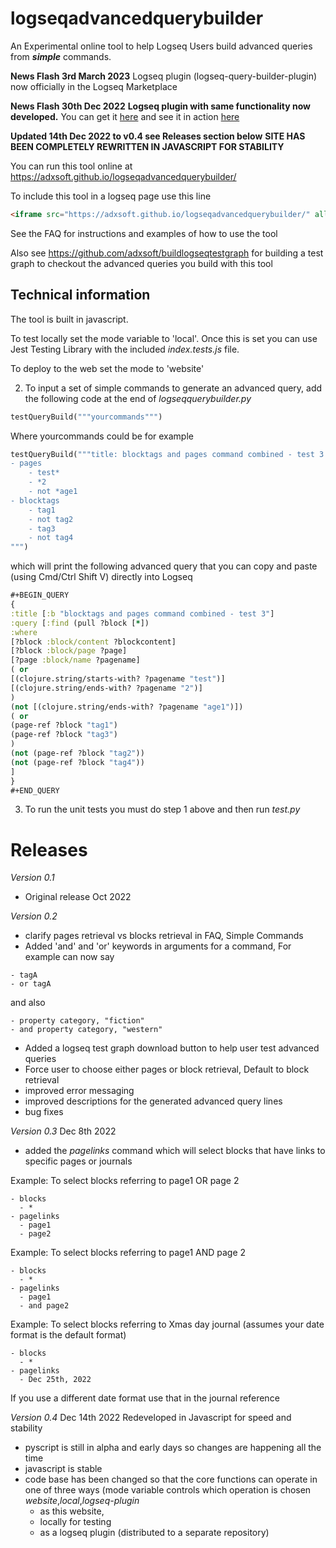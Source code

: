 # logseqadvancedquerybuilder

An Experimental online tool to help Logseq Users build advanced queries from <b><i>simple</i></b> commands.

**News Flash 3rd March 2023**
Logseq plugin (logseq-query-builder-plugin) now officially in the Logseq Marketplace

**News Flash 30th Dec 2022**
**Logseq plugin with same functionality now developed.** You can get it [here](https://github.com/adxsoft/logseq-query-builder-plugin) and see it in action [here](https://youtu.be/EA2jLSQ_WMA)

**Updated 14th Dec 2022 to v0.4 see Releases section below**
**SITE HAS BEEN COMPLETELY REWRITTEN IN JAVASCRIPT FOR STABILITY**

You can run this tool online at https://adxsoft.github.io/logseqadvancedquerybuilder/

To include this tool in a logseq page use this line
```html
<iframe src="https://adxsoft.github.io/logseqadvancedquerybuilder/" allow="clipboard-read; clipboard-write" style="width: 100%; height: 1000px"></iframe>
```

See the FAQ for instructions and examples of how to use the tool

Also see https://github.com/adxsoft/buildlogseqtestgraph for building a test graph to checkout the advanced queries you build with this tool

## Technical information
The tool is built in javascript. 

To test locally set the mode variable to 'local'. Once this is set you can use Jest Testing Library with the included _index.tests.js_ file.

To deploy to the web set the mode to 'website'

2. To input a set of simple commands to generate an advanced query, add the following code at the end of <i>logseqquerybuilder.py</i>

```python
testQueryBuild("""yourcommands""")
```

Where yourcommands could be for example

```python
testQueryBuild("""title: blocktags and pages command combined - test 3
- pages
    - test*
    - *2
    - not *age1
- blocktags
    - tag1
    - not tag2
    - tag3
    - not tag4
""")
```
which will print the following advanced query that you can copy and paste (using Cmd/Ctrl Shift V) directly into Logseq

```clojure
#+BEGIN_QUERY
{
:title [:b "blocktags and pages command combined - test 3"]
:query [:find (pull ?block [*])
:where
[?block :block/content ?blockcontent]
[?block :block/page ?page]
[?page :block/name ?pagename]
( or 
[(clojure.string/starts-with? ?pagename "test")]
[(clojure.string/ends-with? ?pagename "2")]
)
(not [(clojure.string/ends-with? ?pagename "age1")])
( or 
(page-ref ?block "tag1")
(page-ref ?block "tag3")
)
(not (page-ref ?block "tag2"))
(not (page-ref ?block "tag4"))
]
}
#+END_QUERY
```
3. To run the unit tests you must do step 1 above and then run *test.py*

# Releases
_Version 0.1_
- Original release Oct 2022


_Version 0.2_
- clarify pages retrieval vs blocks retrieval in FAQ, Simple Commands
- Added 'and' and 'or' keywords in arguments for a command, For example can now say
```
- tagA
- or tagA
```
and also
```
- property category, "fiction"
- and property category, "western"
```
- Added a logseq test graph download button  to help user test advanced queries
- Force user to choose either pages or block retrieval, Default to block retrieval
- improved error messaging
- improved descriptions for the generated advanced query lines
- bug fixes

_Version 0.3_ Dec 8th 2022
- added the <i>pagelinks</i> command which will select blocks that have links to specific pages or journals

Example: To select blocks referring to page1 OR page 2
```
- blocks
  - *
- pagelinks
  - page1
  - page2
```
Example: To select blocks referring to page1 AND page 2
```
- blocks
  - *
- pagelinks
  - page1
  - and page2
```
Example: To select blocks referring to Xmas day journal
(assumes your date format is the default format)
```
- blocks
  - *
- pagelinks
  - Dec 25th, 2022
```
If you use a different date format use that in the journal reference

_Version 0.4_ Dec 14th 2022
Redeveloped in Javascript for speed and stability
- pyscript is still in alpha and early days so changes are happening all the time
- javascript is stable
- code base has been changed so that the core functions can operate in one of three ways 
(mode variable controls which operation is chosen _website_,_local_,_logseq-plugin_
  - as this website, 
  - locally for testing
  - as a logseq plugin (distributed to a separate repository)
